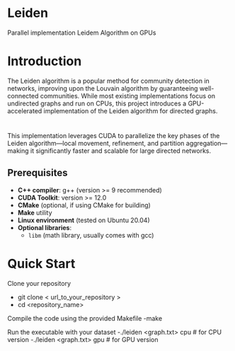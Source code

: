 # Leiden
Parallel implementation Leidem Algorithm on GPUs

# **Introduction**
The Leiden algorithm is a popular method for community detection in networks, improving upon the Louvain algorithm by guaranteeing well-connected communities. While most existing implementations focus on undirected graphs and run on CPUs, this project introduces a GPU-accelerated implementation of the Leiden algorithm for directed graphs.
#
This implementation leverages CUDA to parallelize the key phases of the Leiden algorithm—local movement, refinement, and partition aggregation—making it significantly faster and scalable for large directed networks.

## Prerequisites
- **C++ compiler**: g++ (version >= 9 recommended)
- **CUDA Toolkit**: version >= 12.0
- **CMake** (optional, if using CMake for building)
- **Make** utility
- **Linux environment** (tested on Ubuntu 20.04)
- **Optional libraries**:
  - `libm` (math library, usually comes with gcc)

# Quick Start
Clone your repository
- git clone < url_to_your_repository >
- cd <repository_name>

Compile the code using the provided Makefile
-make  		
 	
Run the executable with your dataset
-./leiden <graph.txt> cpu      # for CPU version
-./leiden <graph.txt> gpu     # for GPU version



